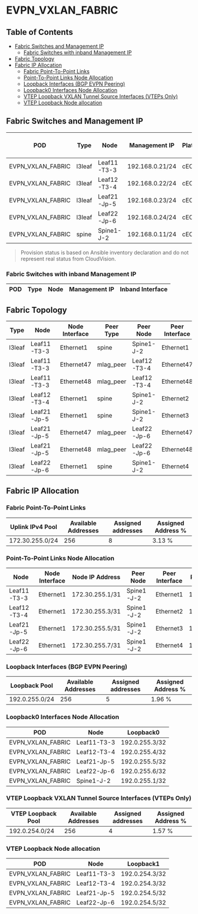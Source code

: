 # EVPN_VXLAN_FABRIC

## Table of Contents

- [Fabric Switches and Management IP](#fabric-switches-and-management-ip)
  - [Fabric Switches with inband Management IP](#fabric-switches-with-inband-management-ip)
- [Fabric Topology](#fabric-topology)
- [Fabric IP Allocation](#fabric-ip-allocation)
  - [Fabric Point-To-Point Links](#fabric-point-to-point-links)
  - [Point-To-Point Links Node Allocation](#point-to-point-links-node-allocation)
  - [Loopback Interfaces (BGP EVPN Peering)](#loopback-interfaces-bgp-evpn-peering)
  - [Loopback0 Interfaces Node Allocation](#loopback0-interfaces-node-allocation)
  - [VTEP Loopback VXLAN Tunnel Source Interfaces (VTEPs Only)](#vtep-loopback-vxlan-tunnel-source-interfaces-vteps-only)
  - [VTEP Loopback Node allocation](#vtep-loopback-node-allocation)

## Fabric Switches and Management IP

| POD | Type | Node | Management IP | Platform | Provisioned in CloudVision | Serial Number |
| --- | ---- | ---- | ------------- | -------- | -------------------------- | ------------- |
| EVPN_VXLAN_FABRIC | l3leaf | Leaf11-T3-3 | 192.168.0.21/24 | cEOS | Provisioned | - |
| EVPN_VXLAN_FABRIC | l3leaf | Leaf12-T3-4 | 192.168.0.22/24 | cEOS | Provisioned | - |
| EVPN_VXLAN_FABRIC | l3leaf | Leaf21-Jp-5 | 192.168.0.23/24 | cEOS | Provisioned | - |
| EVPN_VXLAN_FABRIC | l3leaf | Leaf22-Jp-6 | 192.168.0.24/24 | cEOS | Provisioned | - |
| EVPN_VXLAN_FABRIC | spine | Spine1-J-2 | 192.168.0.11/24 | cEOS | Provisioned | - |

> Provision status is based on Ansible inventory declaration and do not represent real status from CloudVision.

### Fabric Switches with inband Management IP

| POD | Type | Node | Management IP | Inband Interface |
| --- | ---- | ---- | ------------- | ---------------- |

## Fabric Topology

| Type | Node | Node Interface | Peer Type | Peer Node | Peer Interface |
| ---- | ---- | -------------- | --------- | ----------| -------------- |
| l3leaf | Leaf11-T3-3 | Ethernet1 | spine | Spine1-J-2 | Ethernet1 |
| l3leaf | Leaf11-T3-3 | Ethernet47 | mlag_peer | Leaf12-T3-4 | Ethernet47 |
| l3leaf | Leaf11-T3-3 | Ethernet48 | mlag_peer | Leaf12-T3-4 | Ethernet48 |
| l3leaf | Leaf12-T3-4 | Ethernet1 | spine | Spine1-J-2 | Ethernet2 |
| l3leaf | Leaf21-Jp-5 | Ethernet1 | spine | Spine1-J-2 | Ethernet3 |
| l3leaf | Leaf21-Jp-5 | Ethernet47 | mlag_peer | Leaf22-Jp-6 | Ethernet47 |
| l3leaf | Leaf21-Jp-5 | Ethernet48 | mlag_peer | Leaf22-Jp-6 | Ethernet48 |
| l3leaf | Leaf22-Jp-6 | Ethernet1 | spine | Spine1-J-2 | Ethernet4 |

## Fabric IP Allocation

### Fabric Point-To-Point Links

| Uplink IPv4 Pool | Available Addresses | Assigned addresses | Assigned Address % |
| ---------------- | ------------------- | ------------------ | ------------------ |
| 172.30.255.0/24 | 256 | 8 | 3.13 % |

### Point-To-Point Links Node Allocation

| Node | Node Interface | Node IP Address | Peer Node | Peer Interface | Peer IP Address |
| ---- | -------------- | --------------- | --------- | -------------- | --------------- |
| Leaf11-T3-3 | Ethernet1 | 172.30.255.1/31 | Spine1-J-2 | Ethernet1 | 172.30.255.0/31 |
| Leaf12-T3-4 | Ethernet1 | 172.30.255.3/31 | Spine1-J-2 | Ethernet2 | 172.30.255.2/31 |
| Leaf21-Jp-5 | Ethernet1 | 172.30.255.5/31 | Spine1-J-2 | Ethernet3 | 172.30.255.4/31 |
| Leaf22-Jp-6 | Ethernet1 | 172.30.255.7/31 | Spine1-J-2 | Ethernet4 | 172.30.255.6/31 |

### Loopback Interfaces (BGP EVPN Peering)

| Loopback Pool | Available Addresses | Assigned addresses | Assigned Address % |
| ------------- | ------------------- | ------------------ | ------------------ |
| 192.0.255.0/24 | 256 | 5 | 1.96 % |

### Loopback0 Interfaces Node Allocation

| POD | Node | Loopback0 |
| --- | ---- | --------- |
| EVPN_VXLAN_FABRIC | Leaf11-T3-3 | 192.0.255.3/32 |
| EVPN_VXLAN_FABRIC | Leaf12-T3-4 | 192.0.255.4/32 |
| EVPN_VXLAN_FABRIC | Leaf21-Jp-5 | 192.0.255.5/32 |
| EVPN_VXLAN_FABRIC | Leaf22-Jp-6 | 192.0.255.6/32 |
| EVPN_VXLAN_FABRIC | Spine1-J-2 | 192.0.255.1/32 |

### VTEP Loopback VXLAN Tunnel Source Interfaces (VTEPs Only)

| VTEP Loopback Pool | Available Addresses | Assigned addresses | Assigned Address % |
| --------------------- | ------------------- | ------------------ | ------------------ |
| 192.0.254.0/24 | 256 | 4 | 1.57 % |

### VTEP Loopback Node allocation

| POD | Node | Loopback1 |
| --- | ---- | --------- |
| EVPN_VXLAN_FABRIC | Leaf11-T3-3 | 192.0.254.3/32 |
| EVPN_VXLAN_FABRIC | Leaf12-T3-4 | 192.0.254.3/32 |
| EVPN_VXLAN_FABRIC | Leaf21-Jp-5 | 192.0.254.5/32 |
| EVPN_VXLAN_FABRIC | Leaf22-Jp-6 | 192.0.254.5/32 |
